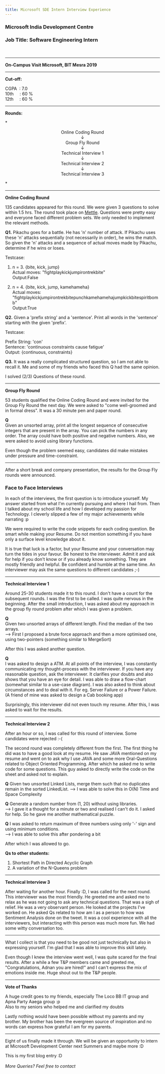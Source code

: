 ```yaml
---
title: Microsoft SDE Intern Interview Experience
---
```

### Microsoft India Development Centre
### Job Title: Software Engineering Intern
<!--break-->
<br>

---------------------------------------

**On-Campus Visit Microsoft, BIT Mesra 2019**

---------------------------------------

**Cut-off:**

CGPA&nbsp;&nbsp;:	7.0<br>
10th&nbsp;&nbsp;&nbsp;&nbsp;&nbsp;:	60 %<br>
12th&nbsp;&nbsp;&nbsp;&nbsp;&nbsp;:	60 %<br>


---------------------------------------

**Rounds:**

*<center>
Online Coding Round<br>
&darr;<br>
Group Fly Round<br>
&darr;<br>
Technical Interview 1<br>
&darr;<br>
Technical Interview 2<br>
&darr;<br>
Technical Interview 3<br>
</center>*


---------------------------------------


**Online Coding Round**

135 candidates appeared for this round. We were given 3 questions to solve within 1.5 hrs. The round took place on [Mettle](https://mettl.com/). Questions were pretty easy and everyone faced different problem sets. We only needed to implement the relevant methods.

**Q1.** Pikachu goes for a battle. He has 'n' number of attack. If Pikachu uses these 'n' attacks sequentially (not necessarily in order), he wins the match. So given the 'n' attacks and a sequence of actual moves made by Pikachu, determine if he wins or loses.

Testcase:

1. n = 3. {bite, kick, jump}<br>Actual moves: "fightplaykickjumpirontrekbite"<br>Output:False

2. n = 4. {bite, kick, jump, kamehameha}<br> Actual moves: "fightplaykickjumpirontrekbitepunchkamehamehajumpkickbitespiritbomb"<br>Output:True

**Q2.** Given a 'prefix string' and a 'sentence'. Print all words in the 'sentence' starting with the given 'prefix'.<br>

Testcase:

Prefix String: 'con'<br>Sentence: 'continuous constraints cause fatigue'<br>Output: {continuous, constraints}

**Q3.** It was a really complicated structured question, so I am not able to recall it. Me and some of my friends who faced this Q had the same opinion.


I solved (2/3) Questions of these round.


---------------------------------------
**Group Fly Round**

53 students qualified the Online Coding Round and were invited for the Group Fly Round the next day. We were asked to "come well-groomed and in formal dress". It was a 30 minute pen and paper round.

**Q**<br>Given an unsorted array, print all the longest sequence of consecutive integers that are present in the array. You can pick the numbers in any order. The array could have both positive and negative numbers. Also, we were asked to avoid using library functions.

Even though the problem seemed easy, candidates did make mistakes under pressure and time-constraint.

---------------------------------------

After a short break and company presentation, the results for the Group Fly rounds were announced.


### Face to Face Interviews

In each of the interviews, the first question is to introduce yourself. My answer started from what I'm currently pursuing and where I hail from. Then I talked about my school life and how I developed my passion for Technology. I cleverly slipped a few of my major achievements while narrating :p<br>

We were required to write the code snippets for each coding question. Be smart while making your Resume. Do not mention something if you have only a surface level knowledge about it.


It is true that luck is a factor, but your Resume and your conversation may turn the tides in your favour. Be honest to the interviewer. Admit it and ask for help if you don't know or if you already know something. They are mostly friendly and helpful. Be confident and humble at the same time. An interviewer may ask the same questions to different candidates ;-)


---------------------------------------
**Technical Interview 1**

Around 25-30 students made it to this round. I don't have a count for the subsequent rounds. I was the first to be called. I was quite nervous in the beginning. After the small introduction, I was asked about my approach in the group fly round problem after which I was given a problem.

**Q**<br> Given two unsorted arrays of different length. Find the median of the two arrays.
<br>
--> First I proposed a brute force approach and then a more optimised one, using two-pointers (something similar to MergeSort)

After this I was asked another question.

**Q**<br> I was asked to design a ATM. At all points of the interview, I was constantly communicating my thought-process with the interviewer. If you have any reasonable question, ask the interviewer. It clarifies your doubts and also shows that you have an eye for detail. I was able to draw a flow-chart (somewhat similar to a use-case diagram). I was also asked to think about circumstances and to deal with it. For eg. Server Failure or a Power Failure.
<br>(A friend of mine was asked to design a Cab booking app)

Surprisingly, this interviewer did not even touch my resume. After this, I was asked to wait for the results.

---------------------------------------
**Technical Interview 2**

After an hour or so, I was called for this round of interview. Some candidates were rejected :-(

The second round was completely different from the first. The first thing he did was to have a good look at my resume. He saw JAVA mentioned on my resume and went on to ask why I use JAVA and some more Oral-Questions related to Object Oriented Programming. After which he asked me to write code for some questions. This guy asked to directly write the code on the sheet and asked not to explain.

**Q** Given two unsorted Linked Lists, merge them such that no duplicates remain in the sorted LinkedList.
--> I was able to solve this in O(N) Time and Space Complexity

**Q** Generate a random number from (1, 20) without using libraries.<br>
--> I gave it a thought for a minute or two and realised I can't do it. I asked for help. So he gave me another mathematical puzzle.

**Q** I was asked to return maximum of three numbers using only '-' sign and using minimum conditions.<br>
--> I was able to solve this after pondering a bit

After which I was allowed to go.

**Qs to other students:**

1. Shortest Path in Directed Acyclic Graph
2. A variation of the N-Queens problem

---------------------------------------
**Technical Interview 3**

After waiting for another hour. Finally :D, I was called for the next round. This interviewer was the most friendly. He greeted me and asked me to relax as he was not going to ask any technical questions. That was a sigh of relief. He was a very observant person. He looked at the projects I've worked on. He asked Qs related to how am I as a person to how was Sentiment Analysis done on the tweet. It was a cool experience with all the interviewers, but interacting with this person was much more fun. We had some witty conversation too.

---------------------------------------

What I collect is that you need to be good not just technically but also in expressing yourself. I'm glad that I was able to improve this skill lately.

Even though I knew the interview went well, I was quite scared for the final results. After a while a few T&P members came and greeted me, "Congratulations, Adnan you are hired!" and I can't express the mix of emotions inside me. Huge shout out to the T&P people.

---------------------------------------

**Vote of Thanks**

A huge credit goes to my friends, especially The Loco BB IT group and Apna Party Aaega group :p<br>
Also to my seniors who helped me and clarified my doubts

Lastly nothing would have been possible without my parents and my brother. My brother has been the evergreen source of inspiration and no words can express how grateful I am for my parents.

---------------------------------------
Eight of us finally made it through. We will be given an opportunity to intern at Microsoft Development Center next Summers and maybe more :D

This is my first blog entry :D<br><br>
*More Queries? Feel free to contact*
